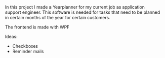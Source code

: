 In this project I made a Yearplanner for my current job as application support engineer.
This software is needed for tasks that need to be planned in certain months of the year for certain customers.

The frontend is made with WPF

Ideas:
- Checkboxes
- Reminder mails
